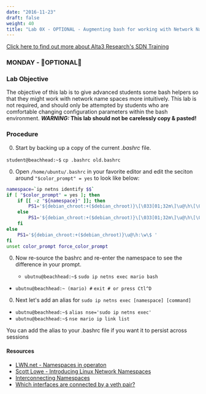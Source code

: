```yaml
---
date: "2016-11-23"
draft: false
weight: 40
title: "Lab 0X - OPTIONAL - Augmenting bash for working with Network Namespaces"
---
```

[Click here to find out more about Alta3 Research's SDN Training](https://alta3.com/courses/sdn)

### MONDAY - &#x1F680;OPTIONAL&#x1F680;

### Lab Objective

The objective of this lab is to give advanced students some bash helpers so that they might work with network name spaces more intuitively. This lab is not required, and should only be attempted by students who are comfortable changing configuration parameters within the bash environment. ***WARNING:* This lab should not be carelessly copy & pasted!** 

### Procedure

0. Start by backing up a copy of the current *.bashrc* file.

  `student@beachhead:~$` `cp .bashrc old.bashrc` 

0. Open `/home/ubuntu/.bashrc` in your favorite editor and edit the seciton around `"$color_prompt" = yes` to look like below:

  ``` bash
  namespace=`ip netns identify $$`
  if [ "$color_prompt" = yes ]; then
      if [[ -z "${namespace}" ]]; then
          PS1='${debian_chroot:+($debian_chroot)}\[\033[01;32m\]\u@\h\[\033[00m\]:\[\033[01;34m\]\w\[\033[00m\]\$ '
      else
          PS1='${debian_chroot:+($debian_chroot)}\[\033[01;32m\]\u@\h\[\033[00m\]:\[\033[01;34m\]\w\[\033[00m\] ($namespace) \$ '
      fi
  else
      PS1='${debian_chroot:+($debian_chroot)}\u@\h:\w\$ '
  fi
  unset color_prompt force_color_prompt
  ```

0. Now re-source the bashrc and re-enter the namespace to see the difference in your prompt.
  
	* `ubutnu@beachhead:~$` `sudo ip netns exec mario bash`
  * `ubutnu@beachhead:~ (mario) #` `exit # or press Ctl^D` 

0. Next let's add an alias for `sudo ip netns exec [namespace] [command]`

  * `ubutnu@beachhead:~$` `alias nse='sudo ip netns exec'`
  * `ubutnu@beachhead:~$` `nse mario ip link list`

  You can add the alias to your .bashrc file if you want it to persist across sessions


#### Resources

  * [LWN.net - Namespaces in operaton](https://lwn.net/Articles/531114/#series_index)
  * [Scott Lowe - Introducing Linux Network Namespaces](http://blog.scottlowe.org/2013/09/04/introducing-linux-network-namespaces/) 
  * [Interconnecting Namespaces](http://www.opencloudblog.com/?p=66)
  * [Which interfaces are connected by a veth pair?](http://blog.abhijeetr.com/2014/06/veth-pair-how-to-know-what-interfaces.html)


